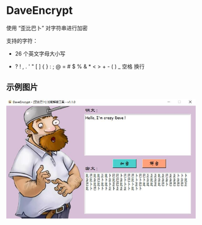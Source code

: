 # DaveEncrypt

使用 “歪比巴卜” 对字符串进行加密

支持的字符：

+ 26 个英文字母大小写

+ ? ! , . ' " [ ] { } : ; @ = # $ % & * < > + - ( ) _ 空格 换行

## 示例图片

![示例图片](示例图片.jpg)